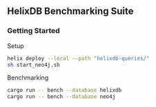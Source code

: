 ## HelixDB Benchmarking Suite

### Getting Started
Setup
```bash
helix deploy --local --path "helixdb-queries/"
sh start_neo4j.sh
```
Benchmarking
```bash
cargo run -- bench --database helixdb
cargo run -- bench --database neo4j
```